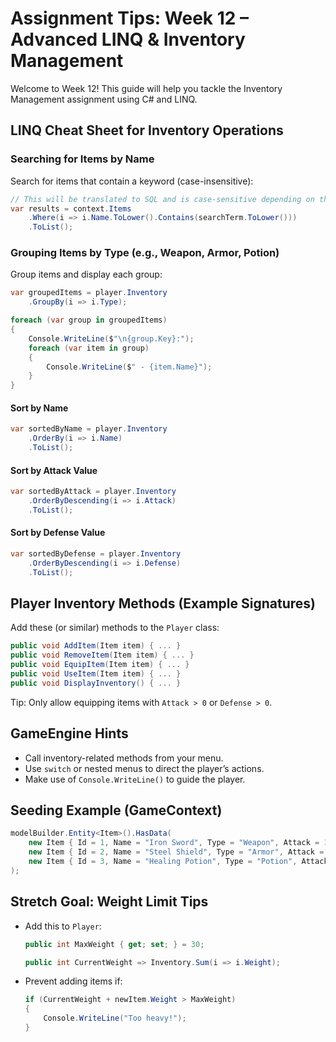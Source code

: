 # Assignment Tips: Week 12 – Advanced LINQ & Inventory Management

Welcome to Week 12! This guide will help you tackle the Inventory Management assignment using C# and LINQ.

## LINQ Cheat Sheet for Inventory Operations

### Searching for Items by Name
Search for items that contain a keyword (case-insensitive):

```csharp
// This will be translated to SQL and is case-sensitive depending on the DB collation
var results = context.Items
    .Where(i => i.Name.ToLower().Contains(searchTerm.ToLower()))
    .ToList();
```

### Grouping Items by Type (e.g., Weapon, Armor, Potion)

Group items and display each group:

```csharp
var groupedItems = player.Inventory
    .GroupBy(i => i.Type);

foreach (var group in groupedItems)
{
    Console.WriteLine($"\n{group.Key}:");
    foreach (var item in group)
    {
        Console.WriteLine($" - {item.Name}");
    }
}
```

#### Sort by Name

```csharp
var sortedByName = player.Inventory
    .OrderBy(i => i.Name)
    .ToList();
```

#### Sort by Attack Value

```csharp
var sortedByAttack = player.Inventory
    .OrderByDescending(i => i.Attack)
    .ToList();
```

#### Sort by Defense Value

```csharp
var sortedByDefense = player.Inventory
    .OrderByDescending(i => i.Defense)
    .ToList();
```

## Player Inventory Methods (Example Signatures)

Add these (or similar) methods to the `Player` class:

```csharp
public void AddItem(Item item) { ... }
public void RemoveItem(Item item) { ... }
public void EquipItem(Item item) { ... }
public void UseItem(Item item) { ... }
public void DisplayInventory() { ... }
```

Tip: Only allow equipping items with `Attack > 0` or `Defense > 0`.

## GameEngine Hints

- Call inventory-related methods from your menu.
- Use `switch` or nested menus to direct the player’s actions.
- Make use of `Console.WriteLine()` to guide the player.

## Seeding Example (GameContext)

```csharp
modelBuilder.Entity<Item>().HasData(
    new Item { Id = 1, Name = "Iron Sword", Type = "Weapon", Attack = 10, Defense = 0, Weight = 5 },
    new Item { Id = 2, Name = "Steel Shield", Type = "Armor", Attack = 0, Defense = 12, Weight = 7 },
    new Item { Id = 3, Name = "Healing Potion", Type = "Potion", Attack = 0, Defense = 0, Weight = 1 }
);
```

## Stretch Goal: Weight Limit Tips

- Add this to `Player`:

  ```csharp
  public int MaxWeight { get; set; } = 30;
  
  public int CurrentWeight => Inventory.Sum(i => i.Weight);
  ```

- Prevent adding items if:

  ```csharp
  if (CurrentWeight + newItem.Weight > MaxWeight)
  {
      Console.WriteLine("Too heavy!");
  }
  ```

